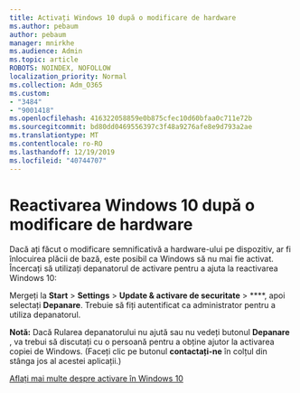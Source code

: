 ```yaml
---
title: Activați Windows 10 după o modificare de hardware
ms.author: pebaum
author: pebaum
manager: mnirkhe
ms.audience: Admin
ms.topic: article
ROBOTS: NOINDEX, NOFOLLOW
localization_priority: Normal
ms.collection: Adm_O365
ms.custom:
- "3484"
- "9001418"
ms.openlocfilehash: 416322058859e0b875cfec10d60bfaa0c711e72b
ms.sourcegitcommit: bd80dd0469556397c3f48a9276afe8e9d793a2ae
ms.translationtype: MT
ms.contentlocale: ro-RO
ms.lasthandoff: 12/19/2019
ms.locfileid: "40744707"
---
```

# <a name="reactivating-windows-10-after-a-hardware-change"></a>Reactivarea Windows 10 după o modificare de hardware

Dacă ați făcut o modificare semnificativă a hardware-ului pe dispozitiv, ar fi înlocuirea plăcii de bază, este posibil ca Windows să nu mai fie activat. Încercați să utilizați depanatorul de activare pentru a ajuta la reactivarea Windows 10:

Mergeți la **Start** > **Settings** > **Update & activare de securitate** > ****, apoi selectați **Depanare**. Trebuie să fiți autentificat ca administrator pentru a utiliza depanatorul.

**Notă:** Dacă Rularea depanatorului nu ajută sau nu vedeți butonul **Depanare** , va trebui să discutați cu o persoană pentru a obține ajutor la activarea copiei de Windows. (Faceți clic pe butonul **contactați-ne** în colțul din stânga jos al acestei aplicații.)

[Aflați mai multe despre activare în Windows 10](https://support.microsoft.com/help/12440/windows-10-activate)
